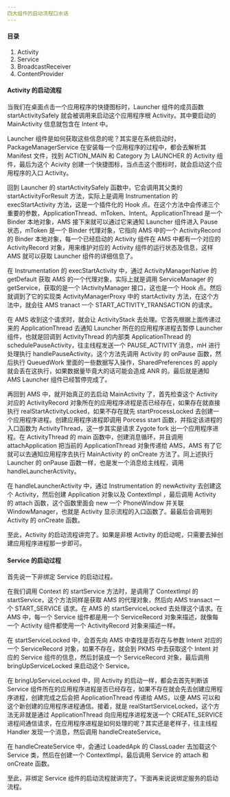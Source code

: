 ```yaml
---
四大组件的启动流程口水话
---
```


#### 目录

1. Activity
2. Service
3. BroadcastReceiver
4. ContentProvider

#### Activity 的启动流程

当我们在桌面点击一个应用程序的快捷图标时，Launcher 组件的成员函数 startActivitySafely 就会被调用来启动这个应用程序根 Activity。其中要启动的 MainActivity 信息就包含在 Intent 中。

Launcher 组件是如何获取这些信息的呢？其实是在系统启动时，PackageManagerService 在安装每一个应用程序的过程中，都会去解析其 Manifest 文件，找到 ACTION_MAIN 和 Category 为 LAUNCHER 的 Activity 组件，最后为这个 Acivity 创建一个快捷图标，当点击这个图标时，就会启动这个应用程序的入口 Activity。

回到 Launcher 的 startActivitySafely 函数中，它会调用其父类的 startActivityForResult 方法，实际上是调用 Instrumentation 的 execStartActivity 方法，这是一个插件化的 Hook 点。在这个方法中会传递三个重要的参数，ApplicationThread、mToken、Intent。ApplicationThread 是一个 Binder 本地对象，AMS 接下来就可以通过它来通知 Launcher 组件进入 Pause 状态，mToken 是一个 Binder 代理对象，它指向 AMS 中的一个 ActivityRecord 的 Binder 本地对象，每一个已经启动的 Activity 组件在 AMS 中都有一个对应的 ActivityRecord 对象，用来维护对应的 Activity 组件的运行状态及信息，这样 AMS 就可以获取 Launcher 组件的详细信息了。

在 Instrumentation 的 execStartActivity 中，通过 ActivityManagerNative 的 getDefault 获取 AMS 的一个代理对象，实际上就是调用 ServiceManager 的 getService，获取的是一个 IActivityManager 接口，这也是一个 Hook 点。然后就调到了它的实现类 ActivityManagerProxy 中的 startActivity 方法，在这个方法中，就会往 AMS tranact 一个 START_ACTIVITY_TRANSACTION 的请求。

在 AMS 收到这个请求时，就会让 ActivityStack 去处理。它首先根据上面传递过来的 ApplicationThread 去通知 Launcher 所在的应用程序进程去暂停 Launcher 组件，也就是回调到 ActivityThread 的内部类 ApplicationThread 的 schedulePauseActivity，往主线程发送一个 PAUSE_ACTIVITY 消息，mH 进行处理执行 handlePauseActivity。这个方法先调用 Activity 的 onPause 函数，然后执行 QueuedWork 里面的一些数据写入操作，SharedPreferences 的 apply 就会丢在这执行，如果数据量毕竟大的话可能会造成 ANR 的。最后就是通知 AMS Launcher 组件已经暂停完成了。

再回到 AMS 中，就开始真正的去启动 MainActivity 了，首先检查这个 Activity 对应的 ActivityRecord 对象所在的应用程序进程是否已经存在，如果存在就直接执行 realStartActivityLocked，如果不存在就先 startProcessLocked 去创建一个应用程序进程。创建应用程序进程即调用 Porcess start 函数，并指定该进程的入口函数为 ActivityThread，这一步其实是请求 Zygote fork 出一个应用程序进程。在 ActivityThread 的 main 函数中，创建消息循环，并且调用 attachApplication 把当前的 ApplicationThread 对象传递给 AMS，AMS 有了它就可以去通知应用程序去执行 MainActivity 的 onCreate 方法了。同上述执行 Launcher 的 onPause 函数一样，也是发一个消息给主线程，调用 handleLauncherActivity。

在 handleLauncherActivity 中，通过 Instrumentation 的 newActivity 去创建这个 Activity，然后创建 Application 对象以及 ContextImpl ，最后调用 Activity 的 attach 函数，这个函数里面会 new 一个 PhoneWindow 并关联 WindowManager，也就是 Activity 显示流程的入口函数了。最最后会调用到 Activity 的 onCreate 函数。

至此，Activity 的启动流程讲完了。如果是非根 Activity 的启动呢，只需要去掉创建应用程序进程那一步即可。

#### Service 的启动过程

首先说一下非绑定 Service 的启动过程。

在我们调用 Context 的 startService 方法时，是调用了 ContextImpl 的 startService，这个方法同样是获取 AMS 的代理对象，然后向 AMS transact 一个 START_SERVICE 请求。在 AMS 的 startServiceLocked 去处理这个请求。在 AMS 中，每一个 Service 组件都是用一个 ServiceRecord 对象来描述，就像每一个 Activity 组件都使用一个 ActivityRecord 对象来描述一样。

在 startServiceLocked 中，会首先向 AMS 中查找是否存在与参数 Intent 对应的一个 ServiceRecord 对象，如果不存在，就会到 PKMS 中去获取这个 Intent 对应的 Service 组件的信息，然后封装成一个 ServiceRecord 对象，最后调用 bringUpServiceLocked 来启动这个 Service。

在 bringUpServiceLocked 中，同 Activity 的启动一样，都会去首先判断该 Service 组件所在的应用程序进程是否已经存在，如果不存在就会先去创建应用程序进程，创建完成之后会把 ApplicationThread 传递给 AMS，以便 AMS 可以和这个新创建的应用程序进程通信。接着，就是 realStartServiceLocked，这个方法无非就是通过 ApplicationThread 向应用程序进程发送一个 CREATE_SERVICE 进程间通信请求，在应用程序进程是如何处理的呢？其实还是老样子，往主线程 Handler 发现一个消息，然后调用 handleCreateService。

在 handleCreateService 中，会通过 LoadedApk 的 ClassLoader 去加载这个 Service 类，然后在创建一个 ContextImpl，最后调用 Service 的 attach 和 onCreate 函数。

至此，非绑定 Service 组件的启动流程就讲完了。下面再来说说绑定服务的启动流程。

